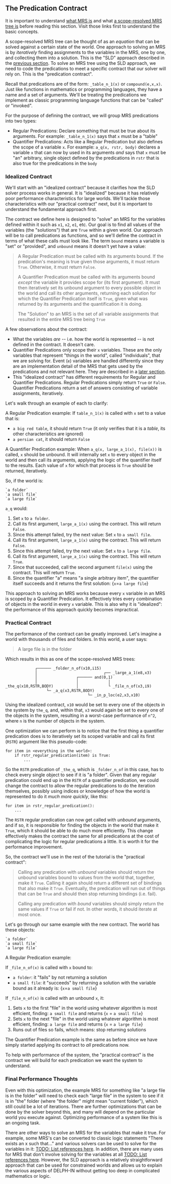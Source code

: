 ## The Predication Contract
It is important to understand [what MRS is]() and what [a scope-resolved MRS tree is]() before reading this section. Visit those links first to understand the basic concepts.

A scope-resolved MRS tree can be thought of as an *equation* that can be solved against a certain state of the world. One approach to solving an MRS is by *iteratively* finding assignments to the variables in the MRS, one by one, and collecting them into a solution. This is the "SLD" approach described in the [previous section](devhowtoOverview). To solve an MRS tree using the SLD approach, we need to code the predications to meet a specific contract that our solver will rely on. This is the "predication contract".

Recall that predications are of the form: `_table_n_1(x)` or `compound(e,x,x)`. Just like functions in mathematics or programming languages, they have a name and a set of arguments. We'll be treating the predications we implement as classic programming language functions that can be "called" or "invoked".

For the purpose of defining the contract, we will group MRS predications into two types:
- Regular Predications: Declare something that must be true about its arguments. For example: `_table_n_1(x)` says that `x` must be a "table"
- Quantifier Predications: Acts like a Regular Predication but also defines the scope of a variable `x`. For example: `a_q(x, rstr, body)` declares a variable `x` that can now by used in its arguments *and* says that `x` must be "an" arbitrary, single object defined by the predications in `rstr` that is also true for the predications in the `body`

### Idealized Contract
We'll start with an "idealized contract" because it clarifies how the SLD solver process works in general. It is "idealized" because it has relatively poor performance characteristics for large worlds. We'll tackle those characteristics with our "practical contract" next, but it is important to understand the fundamental approach first.

The contract we define here is designed to "solve" an MRS for the variables defined within it such as `x1`, `x2`, `e1`, etc. Our goal is to find all values of the variables (the "solutions") that are `True` within a given world. Our approach will be to call predications as functions, and so we'll define the contract in terms of what these calls must look like. The term `bound` means a variable is "set" or "provided", and `unbound` means it doesn't yet have a value:

> A Regular Predication must be called with its arguments bound. If the predication's meaning is true given those arguments, it must return `True`. Otherwise, it must return `False`.
> 
> A Quantifier Predication must be called with its arguments bound *except* the variable it provides scope for (its first argument). It must then iteratively set its unbound argument to every possible object in the world and call its other arguments, returning each solution for which the Quantifier Predication itself is `True`, given what was returned by its arguments and the quantification it is doing.
> 
> The "Solution" to an MRS is the set of all variable assignments that resulted in the entire MRS tree being `True`

A few observations about the contract:
- What the variables *are* -- i.e. how the world is represented -- is not defined in the contract. It doesn't care.
- Quantifier Predications only scope their `x` variables. These are the only variables that represent "things in the world", called "individuals", that we are solving for. Event (`e`) variables are handled differently since they are an implementation detail of the MRS that gets used by the predications and not relevant here. They are described in a [later section](devhowtoEvents).
- This "idealized contract" has different requirements for Regular and Quantifier Predications. Regular Predications simply return `True` or `False`. Quantifier Predications return a set of answers consisting of variable assignments, iteratively. 

Let's walk through an example of each to clarify:

A Regular Predication example: If `table_n_1(x)` is called with `x` set to a value that is:
- `a big red table`, it should return `True` (it only verifies that it is a *table*, its other characteristics are ignored) 
- `a persian cat`, it should return `False`

A Quantifier Predication example: When `a_q(x, large_a_1(x), file(x))` is called, `x` should be unbound. It will internally set `x` to every object in the world and then call its arguments, applying the logic of the quantifier itself to the results. Each value of `x` for which that process is `True` should be returned, iteratively. 

So, if the world is:
~~~
`a folder`
`a small file`
`a large file`
~~~

`a_q` would:

1. Set `x` to `a folder`.
2. Call its first argument, `large_a_1(x)` using the contract. This will return `False`.
3. Since this attempt failed, try the next value: Set `x` to `a small file`.
4. Call its first argument, `large_a_1(x)` using the contract. This will return `False`.
5. Since this attempt failed, try the next value: Set `x` to `a large file`.
6. Call its first argument, `large_a_1(x)` using the contract. This will return `True`.
7. Since that succeeded, call the second argument `file(x)` using the contract. This will return `True`.
8. Since the quantifier "a" means "a single arbitrary item", the quantifier itself succeeds and it returns the first solution: {`x`=`a large file`}

This approach to solving an MRS works because every `x` variable in an MRS is scoped by a Quantifier Predication. It effectively tries every combination of objects in the world in every `x` variable. This is also why it is "idealized": the performance of this approach quickly becomes impractical.


### Practical Contract
The performance of the contract can be greatly improved. Let's imagine a world with thousands of files and folders. In this world, a user says:

> A large file is in the folder

Which results in this as one of the scope-resolved MRS trees:

~~~
             ┌────── _folder_n_of(x10,i15) 
             │                             ┌── _large_a_1(e8,x3)
             │                 ┌────── and(0,1)
             │                 │             │
_the_q(x10,RSTR,BODY)          │             └ _file_n_of(x3,i9)
                  └─ _a_q(x3,RSTR,BODY)
                                    └─ _in_p_loc(e2,x3,x10)

~~~

Using the idealized contract, `x10` would be set to every one of the objects in the system by `the_q`, and, within that, `x3` would again be set to every one of the objects in the system, resulting in a worst-case performance of `n^2`, where `n` is the number of objects in the system.

One optimization we can perform is to notice that the first thing a quantifier predication does is to iteratively set its scoped variable and call its first (`RSTR`) argument like this pseudo-code:
~~~
for item in <everything in the world>:
    if rstr_regular_predication(item) is True:
        ...
~~~

So the `RSTR` predication of `_the_q`, which is `_folder_n_of` in this case, has to check every single object to see if it is "a folder". Given that any regular predication could end up in the `RSTR` of a quantifier predication, we could change the contract to allow the regular predications to do the iteration themselves, possibly using indices or knowledge of how the world is represented to do it *much more quickly*, like this:

~~~
for item in rstr_regular_predication():
    ...
~~~

The `RSTR` regular predication can now get called with *unbound* arguments, and if so, it is responsible for finding the objects in the world that make it `True`, which it should be able to do much more efficiently.  This change effectively makes the contract the same for all predications at the cost of complicating the logic for regular predications a little. It is worth it for the performance improvement. 

So, the contract we'll use in the rest of the tutorial is the "practical contract":

> Calling any predication with *unbound* variables should return the unbound variables bound to values from the world that, together, make it `True`. Calling it again should return a different set of bindings that also make it `True`. Eventually, the predication will run out of things that can be `True` and should then stop returning bindings (i.e. fail). 
> 
> Calling any predication with *bound* variables should simply return the same values if `True` or fail if not. In other words, it should iterate at most once.

Let's go through our same example with the new contract. The world has these objects:

~~~
`a folder`
`a small file`
`a large file`
~~~

A Regular Predication example: 

If `_file_n_of(x)` is called with `x` bound to:
- `a folder`: it "fails" by not returning a solution
- `a small file`: it "succeeds" by returning a solution with the variable bound as it already is: {`x`=`a small file`}

If `_file_n_of(x)` is called with an unbound `x`, it:
1. Sets `x` to the first "file" in the world using whatever algorithm is most efficient, finding: `a small file` and returns {`x` = `a small file`}
2. Sets `x` to the next "file" in the world using whatever algorithm is most efficient, finding: `a large file` and returns {`x` = `a large file`}
3. Runs out of files so fails, which means: stop returning solutions

The Quantifier Predication example is the same as before since we have simply started applying its contract to *all* predications now.

To help with performance of the system, the "practical contract" is the contract we will build for each predication we want the system to understand. 

### Final Performance Thoughts
Even with this optimization, the example MRS for something like "a large file is in the folder" will need to check each "large file" in the system to see if it is in "the" folder (where "the folder" might mean "current folder"), which still could be a lot of iterations. There are further optimizations that can be done by the solver beyond this, and many will depend on the particular world you execute against. Optimizing performance of a system like this is an ongoing task.

There are other ways to solve an MRS for the variables that make it true. For example, some MRS's can be converted to classic logic statements "There exists an x such that..." and various solvers can be used to solve for the variables in it: [TODO: List references here](). In addition, there are many uses for MRS that don't involve solving for the variables at all [TODO: List references here](). However, the SLD approach is a relatively straightforward approach that can be used for constrained worlds and allows us to explain the various aspects of DELPH-IN without getting too deep in complicated mathematics or logic.